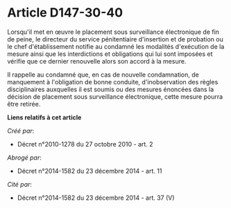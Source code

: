 # Article D147-30-40

Lorsqu'il met en œuvre le placement sous surveillance électronique de fin de peine, le directeur du service pénitentiaire
d'insertion et de probation ou le chef d'établissement notifie au condamné les modalités d'exécution de la mesure ainsi que
les interdictions et obligations qui lui sont imposées et vérifie que ce dernier renouvelle alors son accord à la mesure. 

Il rappelle au condamné que, en cas de nouvelle condamnation, de manquement à l'obligation de bonne conduite, d'inobservation
des règles disciplinaires auxquelles il est soumis ou des mesures énoncées dans la décision de placement sous surveillance
électronique, cette mesure pourra être retirée.

**Liens relatifs à cet article**

_Créé par_:

  - Décret n°2010-1278 du 27 octobre 2010 - art. 2

_Abrogé par_:

  - Décret n°2014-1582 du 23 décembre 2014 - art. 11

_Cité par_:

  - Décret n°2014-1582 du 23 décembre 2014 - art. 37 (V)
